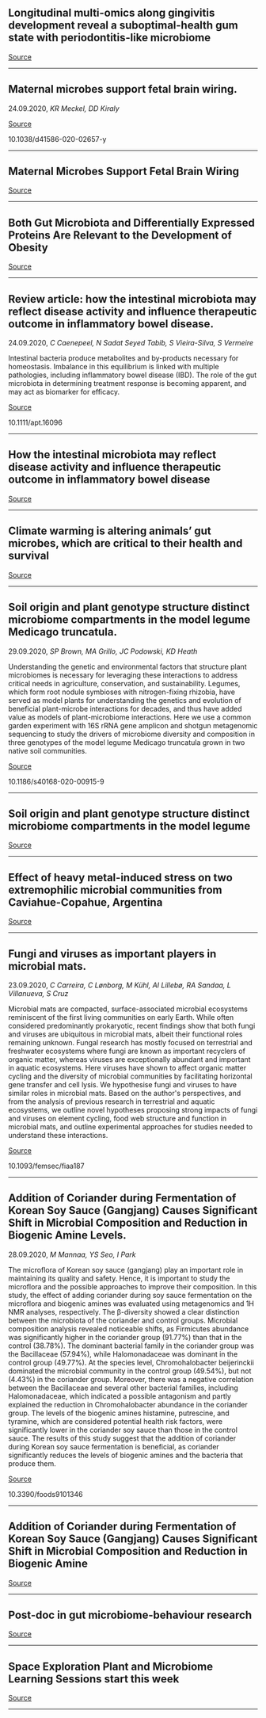 ## Longitudinal multi-omics along gingivitis development reveal a suboptimal-health gum state with periodontitis-like microbiome

[Source](http://www.biorxiv.org/cgi/content/abstract/2020.09.26.315127v1??collection)

---

## Maternal microbes support fetal brain wiring.
 24.09.2020, _KR Meckel, DD Kiraly_



[Source](https://t.co/X0CxOds7pr)

10.1038/d41586-020-02657-y

---

## Maternal Microbes Support Fetal Brain Wiring

[Source](https://t.co/X0CxOds7pr)

---

## Both Gut Microbiota and Differentially Expressed Proteins Are Relevant to the Development of Obesity 

[Source](http://scholar.google.com/scholar_url?url=https://www.hindawi.com/journals/bmri/2020/5376108/&hl=en&sa=X&d=1779080441749625056&ei=W1lyX7mfHIiKywTm3oTgDg&scisig=AAGBfm2fnvV35Nd7rIb2ib858KdCZrKGCQ&nossl=1&oi=scholaralrt&hist=Jo9LMfoAAAAJ:12957046728903795407:AAGBfm35H2ybFPMRldRqiQr8moXVjz5jig&html=&eexpid=320022103)

---

## Review article: how the intestinal microbiota may reflect disease activity and influence therapeutic outcome in inflammatory bowel disease.
 24.09.2020, _C Caenepeel, N Sadat Seyed Tabib, S Vieira-Silva, S Vermeire_


Intestinal bacteria produce metabolites and by-products necessary for homeostasis. Imbalance in this equilibrium is linked with multiple pathologies, including inflammatory bowel disease (IBD). The role of the gut microbiota in determining treatment response is becoming apparent, and may act as biomarker for efficacy.

[Source](http://scholar.google.com/scholar_url?url=https://onlinelibrary.wiley.com/doi/pdf/10.1111/apt.16096&hl=en&sa=X&d=12548847645508906451&ei=W1lyX9mDBoq_ygSDoq7wDg&scisig=AAGBfm0hpuYBgRh_1o3tl0ytuyuywkgWdQ&nossl=1&oi=scholaralrt&hist=Jo9LMfoAAAAJ:489127521551979671:AAGBfm1AubYP_Oznxke33zOc3LOQGAQzTw&html=&eexpid=320022103)

10.1111/apt.16096

---

## How the intestinal microbiota may reflect disease activity and influence therapeutic outcome in inflammatory bowel disease

[Source](http://scholar.google.com/scholar_url?url=https://onlinelibrary.wiley.com/doi/pdf/10.1111/apt.16096&hl=en&sa=X&d=12548847645508906451&ei=W1lyX9mDBoq_ygSDoq7wDg&scisig=AAGBfm0hpuYBgRh_1o3tl0ytuyuywkgWdQ&nossl=1&oi=scholaralrt&hist=Jo9LMfoAAAAJ:489127521551979671:AAGBfm1AubYP_Oznxke33zOc3LOQGAQzTw&html=&eexpid=320022103)

---

## Climate warming is altering animals’ gut microbes, which are critical to their health and survival

[Source](https://www.google.com/url?rct=j&sa=t&url=https://www.fairfieldcitizenonline.com/news/article/Climate-warming-is-altering-animals-gut-15603483.php&ct=ga&cd=CAEYCCoUMTI4NTM5MjA1OTI1ODE2NTI2MTIyGjQ5ZGY0MDY3NTljZWEyZTA6Y29tOmVuOlVT&usg=AFQjCNEtFBNda6IFA_zX7FUG_A-eGFmdxg)

---

## Soil origin and plant genotype structure distinct microbiome compartments in the model legume Medicago truncatula.
 29.09.2020, _SP Brown, MA Grillo, JC Podowski, KD Heath_


Understanding the genetic and environmental factors that structure plant microbiomes is necessary for leveraging these interactions to address critical needs in agriculture, conservation, and sustainability. Legumes, which form root nodule symbioses with nitrogen-fixing rhizobia, have served as model plants for understanding the genetics and evolution of beneficial plant-microbe interactions for decades, and thus have added value as models of plant-microbiome interactions. Here we use a common garden experiment with 16S rRNA gene amplicon and shotgun metagenomic sequencing to study the drivers of microbiome diversity and composition in three genotypes of the model legume Medicago truncatula grown in two native soil communities.

[Source](https://www.google.com/url?rct=j&sa=t&url=https://microbiomejournal.biomedcentral.com/articles/10.1186/s40168-020-00915-9%3Futm_source%3Dother%26utm_medium%3Dother%26utm_content%3Dnull%26utm_campaign%3DBSCN_2_DD01_CN_bmcso_article_paid_XMOL&ct=ga&cd=CAEYFyoUMTI4NTM5MjA1OTI1ODE2NTI2MTIyGjQ5ZGY0MDY3NTljZWEyZTA6Y29tOmVuOlVT&usg=AFQjCNH9qxgWJ6-10uNrIP3V59zokwG2yg)

10.1186/s40168-020-00915-9

---

## Soil origin and plant genotype structure distinct microbiome compartments in the model legume

[Source](https://www.google.com/url?rct=j&sa=t&url=https://microbiomejournal.biomedcentral.com/articles/10.1186/s40168-020-00915-9%3Futm_source%3Dother%26utm_medium%3Dother%26utm_content%3Dnull%26utm_campaign%3DBSCN_2_DD01_CN_bmcso_article_paid_XMOL&ct=ga&cd=CAEYFyoUMTI4NTM5MjA1OTI1ODE2NTI2MTIyGjQ5ZGY0MDY3NTljZWEyZTA6Y29tOmVuOlVT&usg=AFQjCNH9qxgWJ6-10uNrIP3V59zokwG2yg)

---

## Effect of heavy metal-induced stress on two extremophilic microbial communities from Caviahue-Copahue, Argentina

[Source](http://scholar.google.com/scholar_url?url=https://www.sciencedirect.com/science/article/pii/S0269749120363983&hl=en&sa=X&d=16906220845617961360&ei=W1lyX7mfHIiKywTm3oTgDg&scisig=AAGBfm2DmHfIviES4NDExPOjcolU0ywgfA&nossl=1&oi=scholaralrt&hist=Jo9LMfoAAAAJ:12957046728903795407:AAGBfm35H2ybFPMRldRqiQr8moXVjz5jig&html=&eexpid=320022103)

---

## Fungi and viruses as important players in microbial mats.
 23.09.2020, _C Carreira, C Lønborg, M Kühl, AI Lillebø, RA Sandaa, L Villanueva, S Cruz_


Microbial mats are compacted, surface-associated microbial ecosystems reminiscent of the first living communities on early Earth. While often considered predominantly prokaryotic, recent findings show that both fungi and viruses are ubiquitous in microbial mats, albeit their functional roles remaining unknown. Fungal research has mostly focused on terrestrial and freshwater ecosystems where fungi are known as important recyclers of organic matter, whereas viruses are exceptionally abundant and important in aquatic ecosystems. Here viruses have shown to affect organic matter cycling and the diversity of microbial communities by facilitating horizontal gene transfer and cell lysis. We hypothesise fungi and viruses to have similar roles in microbial mats. Based on the author's perspectives, and from the analysis of previous research in terrestrial and aquatic ecosystems, we outline novel hypotheses proposing strong impacts of fungi and viruses on element cycling, food web structure and function in microbial mats, and outline experimental approaches for studies needed to understand these interactions.

[Source](http://scholar.google.com/scholar_url?url=https://academic.oup.com/femsec/advance-article-abstract/doi/10.1093/femsec/fiaa187/5910486&hl=en&sa=X&d=316635056108403938&ei=W1lyX7mfHIiKywTm3oTgDg&scisig=AAGBfm3sW2WEgMi-j5rHbcRzgWrRq1eGDA&nossl=1&oi=scholaralrt&hist=Jo9LMfoAAAAJ:12957046728903795407:AAGBfm35H2ybFPMRldRqiQr8moXVjz5jig&html=&eexpid=320022103)

10.1093/femsec/fiaa187

---

## Addition of Coriander during Fermentation of Korean Soy Sauce (Gangjang) Causes Significant Shift in Microbial Composition and Reduction in Biogenic Amine Levels.
 28.09.2020, _M Mannaa, YS Seo, I Park_


The microflora of Korean soy sauce (gangjang) play an important role in maintaining its quality and safety. Hence, it is important to study the microflora and the possible approaches to improve their composition. In this study, the effect of adding coriander during soy sauce fermentation on the microflora and biogenic amines was evaluated using metagenomics and 1H NMR analyses, respectively. The β-diversity showed a clear distinction between the microbiota of the coriander and control groups. Microbial composition analysis revealed noticeable shifts, as Firmicutes abundance was significantly higher in the coriander group (91.77%) than that in the control (38.78%). The dominant bacterial family in the coriander group was the Bacillaceae (57.94%), while Halomonadaceae was dominant in the control group (49.77%). At the species level, Chromohalobacter beijerinckii dominated the microbial community in the control group (49.54%), but not (4.43%) in the coriander group. Moreover, there was a negative correlation between the Bacillaceae and several other bacterial families, including Halomonadaceae, which indicated a possible antagonism and partly explained the reduction in Chromohalobacter abundance in the coriander group. The levels of the biogenic amines histamine, putrescine, and tyramine, which are considered potential health risk factors, were significantly lower in the coriander soy sauce than those in the control sauce. The results of this study suggest that the addition of coriander during Korean soy sauce fermentation is beneficial, as coriander significantly reduces the levels of biogenic amines and the bacteria that produce them.

[Source](http://scholar.google.com/scholar_url?url=https://www.mdpi.com/2304-8158/9/10/1346/pdf&hl=en&sa=X&d=937488052773210234&ei=W1lyX_WbEZHeyQSa17WICA&scisig=AAGBfm2t3TB_GFNRhxtOPBPwRdCwXLNIcA&nossl=1&oi=scholaralrt&hist=Jo9LMfoAAAAJ:8200090174938674687:AAGBfm2odimi8IozkeiKohETOE-tay-u8g&html=&eexpid=320022103)

10.3390/foods9101346

---

## Addition of Coriander during Fermentation of Korean Soy Sauce (Gangjang) Causes Significant Shift in Microbial Composition and Reduction in Biogenic Amine

[Source](http://scholar.google.com/scholar_url?url=https://www.mdpi.com/2304-8158/9/10/1346/pdf&hl=en&sa=X&d=937488052773210234&ei=W1lyX_WbEZHeyQSa17WICA&scisig=AAGBfm2t3TB_GFNRhxtOPBPwRdCwXLNIcA&nossl=1&oi=scholaralrt&hist=Jo9LMfoAAAAJ:8200090174938674687:AAGBfm2odimi8IozkeiKohETOE-tay-u8g&html=&eexpid=320022103)

---

## Post-doc in gut microbiome-behaviour research

[Source](https://www.google.com/url?rct=j&sa=t&url=https://www.academictransfer.com/en/294557/post-doc-in-gut-microbiome-behaviour-research-0810-fte/%3F_bl%3DeyJwYXRoIjoiL2VuLyIsInZhY2FuY3lfaWQiOjI2MjI5LCJzZWFyY2hfcGFyYW1zIjp7fSwicmFuZG9tIjowLjc2NzE4MzcwNzkzOTc0Nzl9%253A1kMy5g%253ApDgK4EBJqgZ5JqJjr6QV0FuEAmyPvldc02_rxjFXYUk&ct=ga&cd=CAEYGCoUMTI4NTM5MjA1OTI1ODE2NTI2MTIyGjQ5ZGY0MDY3NTljZWEyZTA6Y29tOmVuOlVT&usg=AFQjCNG85AV8LNc3ojYnUnoPQEGoLmZh9g)

---

## Space Exploration Plant and Microbiome Learning Sessions start this week 

[Source](https://www.google.com/url?rct=j&sa=t&url=http://spaceref.com/news/viewsr.html%3Fpid%3D54125&ct=ga&cd=CAEYAyoUMTI4NTM5MjA1OTI1ODE2NTI2MTIyGjQ5ZGY0MDY3NTljZWEyZTA6Y29tOmVuOlVT&usg=AFQjCNGobWVHLhpq18W2fjMWQZnj_8v_Lw)

---

